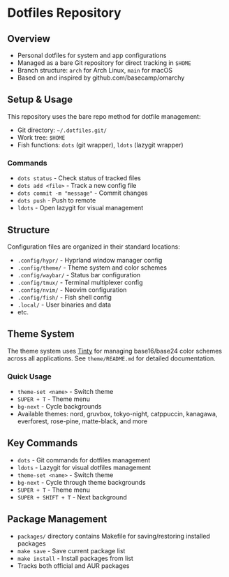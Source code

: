 # Dotfiles Repository

## Overview
- Personal dotfiles for system and app configurations
- Managed as a bare Git repository for direct tracking in `$HOME`
- Branch structure: `arch` for Arch Linux, `main` for macOS
- Based on and inspired by github.com/basecamp/omarchy

## Setup & Usage
This repository uses the bare repo method for dotfile management:
- Git directory: `~/.dotfiles.git/`
- Work tree: `$HOME`
- Fish functions: `dots` (git wrapper), `ldots` (lazygit wrapper)

### Commands
- `dots status` - Check status of tracked files
- `dots add <file>` - Track a new config file
- `dots commit -m "message"` - Commit changes
- `dots push` - Push to remote
- `ldots` - Open lazygit for visual management

## Structure
Configuration files are organized in their standard locations:
- `.config/hypr/` - Hyprland window manager config
- `.config/theme/` - Theme system and color schemes
- `.config/waybar/` - Status bar configuration
- `.config/tmux/` - Terminal multiplexer config
- `.config/nvim/` - Neovim configuration
- `.config/fish/` - Fish shell config
- `.local/` - User binaries and data
- etc.

## Theme System
The theme system uses [Tinty](https://github.com/tinted-theming/tinty) for managing base16/base24 color schemes across all applications. See `theme/README.md` for detailed documentation.

### Quick Usage
- `theme-set <name>` - Switch theme
- `SUPER + T` - Theme menu
- `bg-next` - Cycle backgrounds
- Available themes: nord, gruvbox, tokyo-night, catppuccin, kanagawa, everforest, rose-pine, matte-black, and more



## Key Commands
- `dots` - Git commands for dotfiles management
- `ldots` - Lazygit for visual dotfiles management
- `theme-set <name>` - Switch theme
- `bg-next` - Cycle through theme backgrounds
- `SUPER + T` - Theme menu
- `SUPER + SHIFT + T` - Next background

## Package Management
- `packages/` directory contains Makefile for saving/restoring installed packages
- `make save` - Save current package list
- `make install` - Install packages from list
- Tracks both official and AUR packages
